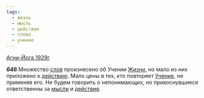 ```yaml
---
tags:
  - жизнь
  - мысль
  - действие
  - слово
  - учение
---
```


[Агни-Йога 1929г](https://127.0.0.1:4002/agni/1929)

___646___
Множество [слов](../../../tags/#слово) произнесено об Учении [Жизни](../../../tags/#жизнь), но мало из них приложено к [действию](../../../tags/#действие). Мало цены в тех, кто повторяет [Учение](../../../tags/#учение), не применяя его. Не будем говорить о непонимающих, но прикоснувшиеся ответственны за [мысли](../../../tags/#мысль) и [действия](../../../tags/#действие).